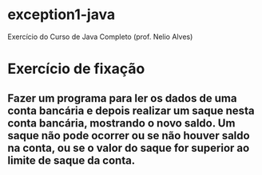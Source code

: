 # exception1-java
Exercício do Curso de Java Completo (prof. Nelio Alves)

# Exercício de fixação 

## Fazer um programa para ler os dados de uma conta bancária e depois realizar um saque nesta conta bancária, mostrando o novo saldo.  Um saque não pode ocorrer ou se não houver saldo na conta, ou se o valor do saque for superior ao limite de saque da conta. 
